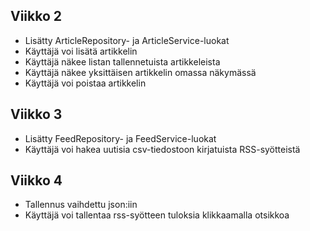 ## Viikko 2

- Lisätty ArticleRepository- ja ArticleService-luokat
- Käyttäjä voi lisätä artikkelin
- Käyttäjä näkee listan tallennetuista artikkeleista
- Käyttäjä näkee yksittäisen artikkelin omassa näkymässä
- Käyttäjä voi poistaa artikkelin

## Viikko 3

- Lisätty FeedRepository- ja FeedService-luokat
- Käyttäjä voi hakea uutisia csv-tiedostoon kirjatuista RSS-syötteistä

## Viikko 4

- Tallennus vaihdettu json:iin
- Käyttäjä voi tallentaa rss-syötteen tuloksia klikkaamalla otsikkoa
